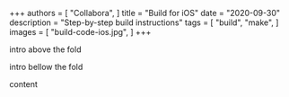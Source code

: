 +++
authors = [
    "Collabora",
]
title = "Build for iOS"
date = "2020-09-30"
description = "Step-by-step build instructions"
tags = [
    "build",
    "make",
]
images = [
    "build-code-ios.jpg",
]
+++

intro above the fold
<!--more-->

intro bellow the fold

content
